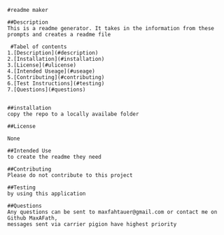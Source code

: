 
    #readme maker

    ##Description
    This is a readme generator. It takes in the information from these prompts and creates a readme file
    
     #Tabel of contents
    1.[Description](#description)
    2.[Installation](#installation)
    3.[License](#ulicense)
    4.[Intended Useage](#useage)
    5.[Contributing](#contributing)
    6.[Test Instructions](#testing)
    7.[Questions](#questions)
    

    ##installation
    copy the repo to a locally availabe folder
    
    ##License
    
    None
    
    ##Intended Use
    to create the readme they need
    
    ##Contributing
    Please do not contribute to this project
    
    ##Testing
    by using this application
    
    ##Questions
    Any questions can be sent to maxfahtauer@gmail.com or contact me on Github MaxAFath,
    messages sent via carrier pigion have highest priority